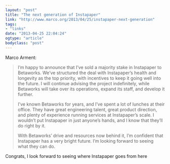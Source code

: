 ```yaml
---
layout: "post"
title: "The next generation of Instapaper"
link: "http://www.marco.org/2013/04/25/instapaper-next-generation"
tags: 
- "links"
date: "2013-04-25 22:04:24"
ogtype: "article"
bodyclass: "post"
---
```


Marco Arment:

> I’m happy to announce that I’ve sold a majority stake in Instapaper to Betaworks. We’ve structured the deal with Instapaper’s health and longevity as the top priority, with incentives to keep it going well into the future. I will continue advising the project indefinitely, while Betaworks will take over its operations, expand its staff, and develop it further.
> 
> I’ve known Betaworks for years, and I’ve spent a lot of lunches at their office. They have great engineering talent, great product direction, and plenty of experience running services at Instapaper’s scale. I wouldn’t put Instapaper in just anyone’s hands, and I know that they’ll do right by it.
> 
> With Betaworks’ drive and resources now behind it, I’m confident that Instapaper has a very bright future. I’m looking forward to seeing what they can do.

Congrats, I look forward to seeing where Instapaper goes from here